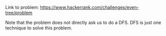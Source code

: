Link to problem: https://www.hackerrank.com/challenges/even-tree/problem

Note that the problem does not directly ask us to do a DFS. DFS is just one technique to solve this problem. 
